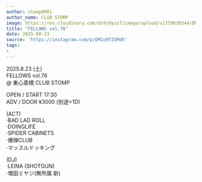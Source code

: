 ```yaml
---
author: stomp0001
author_name: CLUB STOMP
image: https://res.cloudinary.com/ds9j0yzsf/image/upload/v1759820344/DM1o9fZSMdh.jpg
title: "FELLOWS vol.76"
date: 2025-08-23
source: 'https://instagram.com/p/DM1o9fZSMdh'
tags:
- 
---
```

2025.8.23 (土) <br>
FELLOWS vol.76<br>
@ 東心斎橋 CLUB STOMP

OPEN / START 17:30<br>
ADV / DOOR ¥3000 (別途+1D)

(ACT)<br>
·BAD LAD ROLL<br>
·DOINGLIFE<br>
·SPIDER CABINETS<br>
·爆弾CLUB<br>
·マッスルドッキング

(DJ)<br>
·LEINA (SHOTGUN)<br>
·増田ミヤジ(無所属 新)